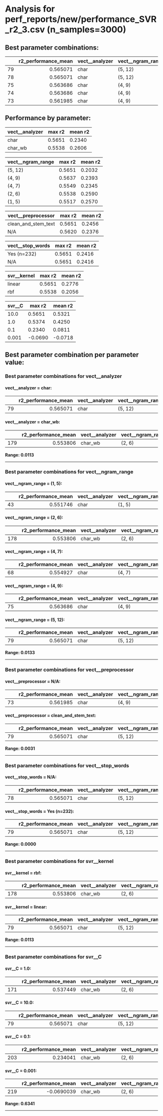 # Analysis for perf_reports/new/performance_SVR_r2_3.csv (n_samples=3000)

## Best parameter combinations:

|    |   r2_performance_mean | vect__analyzer   | vect__ngram_range   | vect__preprocessor   | vect__stop_words   | svr__kernel   |   svr__C |
|---:|----------------------:|:-----------------|:--------------------|:---------------------|:-------------------|:--------------|---------:|
| 79 |              0.565071 | char             | (5, 12)             | clean_and_stem_text  | Yes (n=232)        | linear        |       10 |
| 78 |              0.565071 | char             | (5, 12)             | clean_and_stem_text  | N/A                | linear        |       10 |
| 75 |              0.563686 | char             | (4, 9)              | clean_and_stem_text  | Yes (n=232)        | linear        |       10 |
| 74 |              0.563686 | char             | (4, 9)              | clean_and_stem_text  | N/A                | linear        |       10 |
| 73 |              0.561985 | char             | (4, 9)              | N/A                  | Yes (n=232)        | linear        |       10 |

## Performance by parameter:

|vect__analyzer |max r2 |mean r2 |
|---|---|---|
|char            | 0.5651| 0.2340|
|char_wb         | 0.5538| 0.2606|


|vect__ngram_range |max r2 |mean r2 |
|---|---|---|
|(5, 12)         | 0.5651| 0.2032|
|(4, 9)          | 0.5637| 0.2393|
|(4, 7)          | 0.5549| 0.2345|
|(2, 6)          | 0.5538| 0.2590|
|(1, 5)          | 0.5517| 0.2570|


|vect__preprocessor |max r2 |mean r2 |
|---|---|---|
|clean_and_stem_text | 0.5651| 0.2456|
|N/A             | 0.5620| 0.2376|


|vect__stop_words |max r2 |mean r2 |
|---|---|---|
|Yes (n=232)     | 0.5651| 0.2416|
|N/A             | 0.5651| 0.2416|


|svr__kernel |max r2 |mean r2 |
|---|---|---|
|linear          | 0.5651| 0.2776|
|rbf             | 0.5538| 0.2056|


|svr__C |max r2 |mean r2 |
|---|---|---|
|10.0            | 0.5651| 0.5321|
|1.0             | 0.5374| 0.4250|
|0.1             | 0.2340| 0.0811|
|0.001           | -0.0690| -0.0718|


## Best parameter combination per parameter value:


### Best parameter combinations for vect__analyzer


#### vect__analyzer = char:

|    |   r2_performance_mean | vect__analyzer   | vect__ngram_range   | vect__preprocessor   | vect__stop_words   | svr__kernel   |   svr__C |
|---:|----------------------:|:-----------------|:--------------------|:---------------------|:-------------------|:--------------|---------:|
| 79 |              0.565071 | char             | (5, 12)             | clean_and_stem_text  | Yes (n=232)        | linear        |       10 |
#### vect__analyzer = char_wb:

|     |   r2_performance_mean | vect__analyzer   | vect__ngram_range   | vect__preprocessor   | vect__stop_words   | svr__kernel   |   svr__C |
|----:|----------------------:|:-----------------|:--------------------|:---------------------|:-------------------|:--------------|---------:|
| 179 |              0.553806 | char_wb          | (2, 6)              | clean_and_stem_text  | Yes (n=232)        | rbf           |       10 |

**Range: 0.0113**

---

### Best parameter combinations for vect__ngram_range


#### vect__ngram_range = (1, 5):

|    |   r2_performance_mean | vect__analyzer   | vect__ngram_range   | vect__preprocessor   | vect__stop_words   | svr__kernel   |   svr__C |
|---:|----------------------:|:-----------------|:--------------------|:---------------------|:-------------------|:--------------|---------:|
| 43 |              0.551746 | char             | (1, 5)              | clean_and_stem_text  | Yes (n=232)        | rbf           |       10 |
#### vect__ngram_range = (2, 6):

|     |   r2_performance_mean | vect__analyzer   | vect__ngram_range   | vect__preprocessor   | vect__stop_words   | svr__kernel   |   svr__C |
|----:|----------------------:|:-----------------|:--------------------|:---------------------|:-------------------|:--------------|---------:|
| 178 |              0.553806 | char_wb          | (2, 6)              | clean_and_stem_text  | N/A                | rbf           |       10 |
#### vect__ngram_range = (4, 7):

|    |   r2_performance_mean | vect__analyzer   | vect__ngram_range   | vect__preprocessor   | vect__stop_words   | svr__kernel   |   svr__C |
|---:|----------------------:|:-----------------|:--------------------|:---------------------|:-------------------|:--------------|---------:|
| 68 |              0.554927 | char             | (4, 7)              | N/A                  | N/A                | linear        |       10 |
#### vect__ngram_range = (4, 9):

|    |   r2_performance_mean | vect__analyzer   | vect__ngram_range   | vect__preprocessor   | vect__stop_words   | svr__kernel   |   svr__C |
|---:|----------------------:|:-----------------|:--------------------|:---------------------|:-------------------|:--------------|---------:|
| 75 |              0.563686 | char             | (4, 9)              | clean_and_stem_text  | Yes (n=232)        | linear        |       10 |
#### vect__ngram_range = (5, 12):

|    |   r2_performance_mean | vect__analyzer   | vect__ngram_range   | vect__preprocessor   | vect__stop_words   | svr__kernel   |   svr__C |
|---:|----------------------:|:-----------------|:--------------------|:---------------------|:-------------------|:--------------|---------:|
| 79 |              0.565071 | char             | (5, 12)             | clean_and_stem_text  | Yes (n=232)        | linear        |       10 |

**Range: 0.0133**

---

### Best parameter combinations for vect__preprocessor


#### vect__preprocessor = N/A:

|    |   r2_performance_mean | vect__analyzer   | vect__ngram_range   | vect__preprocessor   | vect__stop_words   | svr__kernel   |   svr__C |
|---:|----------------------:|:-----------------|:--------------------|:---------------------|:-------------------|:--------------|---------:|
| 73 |              0.561985 | char             | (4, 9)              | N/A                  | Yes (n=232)        | linear        |       10 |
#### vect__preprocessor = clean_and_stem_text:

|    |   r2_performance_mean | vect__analyzer   | vect__ngram_range   | vect__preprocessor   | vect__stop_words   | svr__kernel   |   svr__C |
|---:|----------------------:|:-----------------|:--------------------|:---------------------|:-------------------|:--------------|---------:|
| 79 |              0.565071 | char             | (5, 12)             | clean_and_stem_text  | Yes (n=232)        | linear        |       10 |

**Range: 0.0031**

---

### Best parameter combinations for vect__stop_words


#### vect__stop_words = N/A:

|    |   r2_performance_mean | vect__analyzer   | vect__ngram_range   | vect__preprocessor   | vect__stop_words   | svr__kernel   |   svr__C |
|---:|----------------------:|:-----------------|:--------------------|:---------------------|:-------------------|:--------------|---------:|
| 78 |              0.565071 | char             | (5, 12)             | clean_and_stem_text  | N/A                | linear        |       10 |
#### vect__stop_words = Yes (n=232):

|    |   r2_performance_mean | vect__analyzer   | vect__ngram_range   | vect__preprocessor   | vect__stop_words   | svr__kernel   |   svr__C |
|---:|----------------------:|:-----------------|:--------------------|:---------------------|:-------------------|:--------------|---------:|
| 79 |              0.565071 | char             | (5, 12)             | clean_and_stem_text  | Yes (n=232)        | linear        |       10 |

**Range: 0.0000**

---

### Best parameter combinations for svr__kernel


#### svr__kernel = rbf:

|     |   r2_performance_mean | vect__analyzer   | vect__ngram_range   | vect__preprocessor   | vect__stop_words   | svr__kernel   |   svr__C |
|----:|----------------------:|:-----------------|:--------------------|:---------------------|:-------------------|:--------------|---------:|
| 178 |              0.553806 | char_wb          | (2, 6)              | clean_and_stem_text  | N/A                | rbf           |       10 |
#### svr__kernel = linear:

|    |   r2_performance_mean | vect__analyzer   | vect__ngram_range   | vect__preprocessor   | vect__stop_words   | svr__kernel   |   svr__C |
|---:|----------------------:|:-----------------|:--------------------|:---------------------|:-------------------|:--------------|---------:|
| 79 |              0.565071 | char             | (5, 12)             | clean_and_stem_text  | Yes (n=232)        | linear        |       10 |

**Range: 0.0113**

---

### Best parameter combinations for svr__C


#### svr__C = 1.0:

|     |   r2_performance_mean | vect__analyzer   | vect__ngram_range   | vect__preprocessor   | vect__stop_words   | svr__kernel   |   svr__C |
|----:|----------------------:|:-----------------|:--------------------|:---------------------|:-------------------|:--------------|---------:|
| 171 |              0.537449 | char_wb          | (2, 6)              | clean_and_stem_text  | Yes (n=232)        | linear        |        1 |
#### svr__C = 10.0:

|    |   r2_performance_mean | vect__analyzer   | vect__ngram_range   | vect__preprocessor   | vect__stop_words   | svr__kernel   |   svr__C |
|---:|----------------------:|:-----------------|:--------------------|:---------------------|:-------------------|:--------------|---------:|
| 79 |              0.565071 | char             | (5, 12)             | clean_and_stem_text  | Yes (n=232)        | linear        |       10 |
#### svr__C = 0.1:

|     |   r2_performance_mean | vect__analyzer   | vect__ngram_range   | vect__preprocessor   | vect__stop_words   | svr__kernel   |   svr__C |
|----:|----------------------:|:-----------------|:--------------------|:---------------------|:-------------------|:--------------|---------:|
| 203 |              0.234041 | char_wb          | (2, 6)              | clean_and_stem_text  | Yes (n=232)        | linear        |      0.1 |
#### svr__C = 0.001:

|     |   r2_performance_mean | vect__analyzer   | vect__ngram_range   | vect__preprocessor   | vect__stop_words   | svr__kernel   |   svr__C |
|----:|----------------------:|:-----------------|:--------------------|:---------------------|:-------------------|:--------------|---------:|
| 219 |            -0.0690039 | char_wb          | (2, 6)              | clean_and_stem_text  | Yes (n=232)        | linear        |    0.001 |

**Range: 0.6341**

---
